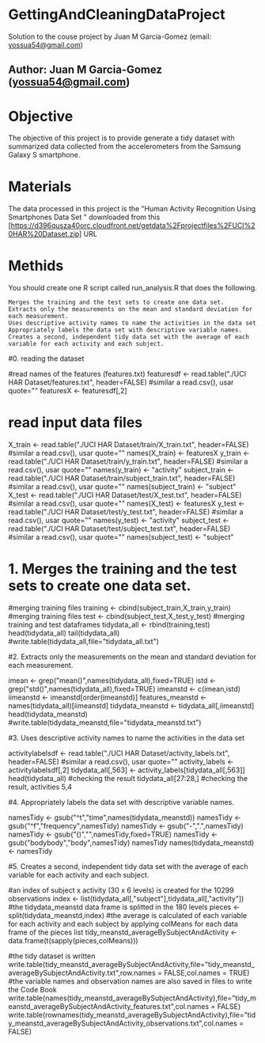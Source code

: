GettingAndCleaningDataProject
=============================

Solution to the couse project by Juan M Garcia-Gomez (email: yossua54@gmail.com)

## Author: Juan M Garcia-Gomez (yossua54@gmail.com)

# Objective

The objective of this project is to provide generate a tidy dataset with summarized data collected from the accelerometers from the Samsung Galaxy S smartphone.

# Materials

The data processed in this project is the "Human Activity Recognition Using Smartphones Data Set " downloaded from this [https://d396qusza40orc.cloudfront.net/getdata%2Fprojectfiles%2FUCI%20HAR%20Dataset.zip] URL

# Methids

 You should create one R script called run_analysis.R that does the following. 

    Merges the training and the test sets to create one data set.
    Extracts only the measurements on the mean and standard deviation for each measurement. 
    Uses descriptive activity names to name the activities in the data set
    Appropriately labels the data set with descriptive variable names. 
    Creates a second, independent tidy data set with the average of each variable for each activity and each subject. 


#0. reading the dataset

#read names of the features (features.txt)
featuresdf <- read.table("./UCI HAR Dataset/features.txt",  header=FALSE) #similar a read.csv(), usar quote=""
featuresX <- featuresdf[,2] 

# read input data files
X_train <- read.table("./UCI HAR Dataset/train/X_train.txt",  header=FALSE) #similar a read.csv(), usar quote=""
names(X_train) <- featuresX
y_train <- read.table("./UCI HAR Dataset/train/y_train.txt", header=FALSE) #similar a read.csv(), usar quote=""
names(y_train) <- "activity"
subject_train <- read.table("./UCI HAR Dataset/train/subject_train.txt",  header=FALSE) #similar a read.csv(), usar quote=""
names(subject_train) <- "subject"
X_test <- read.table("./UCI HAR Dataset/test/X_test.txt",  header=FALSE) #similar a read.csv(), usar quote=""
names(X_test) <- featuresX
y_test <- read.table("./UCI HAR Dataset/test/y_test.txt",  header=FALSE) #similar a read.csv(), usar quote=""
names(y_test) <- "activity"
subject_test <- read.table("./UCI HAR Dataset/test/subject_test.txt", header=FALSE) #similar a read.csv(), usar quote=""
names(subject_test) <- "subject"

# 1. Merges the training and the test sets to create one data set.

#merging training files
training <- cbind(subject_train,X_train,y_train)
#merging training files
test <- cbind(subject_test,X_test,y_test)
#merging training and test dataframes
tidydata_all <- rbind(training,test)
head(tidydata_all)
tail(tidydata_all)
#write.table(tidydata_all,file="tidydata_all.txt")

#2. Extracts only the measurements on the mean and standard deviation for each measurement. 

imean <- grep("mean()",names(tidydata_all),fixed=TRUE)
istd <- grep("std()",names(tidydata_all),fixed=TRUE)
imeanstd <- c(imean,istd)
iimeanstd <- imeanstd[order(imeanstd)]
features_meanstd <- names(tidydata_all)[iimeanstd]
tidydata_meanstd <- tidydata_all[,iimeanstd]
head(tidydata_meanstd)
#write.table(tidydata_meanstd,file="tidydata_meanstd.txt")

#3. Uses descriptive activity names to name the activities in the data set

activitylabelsdf <- read.table("./UCI HAR Dataset/activity_labels.txt",  header=FALSE) #similar a read.csv(), usar quote=""
activity_labels <- activitylabelsdf[,2] 
tidydata_all[,563] <- activity_labels[tidydata_all[,563]] 
head(tidydata_all) #checking the result
tidydata_all[27:28,] #checking the result, activities 5,4 

#4. Appropriately labels the data set with descriptive variable names. 

namesTidy <- gsub("^t","time",names(tidydata_meanstd))
namesTidy <- gsub("^f","frequency",namesTidy)
namesTidy <- gsub("-",".",namesTidy)
namesTidy <- gsub("()","",namesTidy,fixed=TRUE)
namesTidy <- gsub("bodybody","body",namesTidy)
namesTidy
names(tidydata_meanstd) <- namesTidy

#5. Creates a second, independent tidy data set with the average of each variable for each activity and each subject. 

#an index of subject x activity (30 x 6 levels) is created for the 10299 observations
index <- list(tidydata_all[,"subject"],tidydata_all[,"activity"])
#the tidydata_meanstd data frame is splitted in the 180 levels
pieces <- split(tidydata_meanstd,index)
#the average is calculated of each  variable for each activity and each subject by applying colMeans for each data frame of the pieces list
tidy_meanstd_averageBySubjectAndActivity <- data.frame(t(sapply(pieces,colMeans)))

#the tidy dataset is written
write.table(tidy_meanstd_averageBySubjectAndActivity,file="tidy_meanstd_averageBySubjectAndActivity.txt",row.names = FALSE,col.names = TRUE)
#the variable names and observation names are also saved in files to write the Code Book
write.table(names(tidy_meanstd_averageBySubjectAndActivity),file="tidy_meanstd_averageBySubjectAndActivity_features.txt",col.names = FALSE)
write.table(rownames(tidy_meanstd_averageBySubjectAndActivity),file="tidy_meanstd_averageBySubjectAndActivity_observations.txt",col.names = FALSE)
